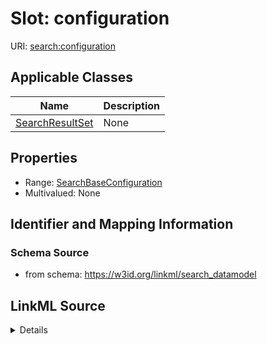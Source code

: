 # Slot: configuration

URI: [search:configuration](https://w3id.org/linkml/search_datamodel/configuration)



<!-- no inheritance hierarchy -->




## Applicable Classes

| Name | Description |
| --- | --- |
[SearchResultSet](SearchResultSet.md) | None






## Properties

* Range: [SearchBaseConfiguration](SearchBaseConfiguration.md)
* Multivalued: None







## Identifier and Mapping Information







### Schema Source


* from schema: https://w3id.org/linkml/search_datamodel




## LinkML Source

<details>
```yaml
name: configuration
from_schema: https://w3id.org/linkml/search_datamodel
rank: 1000
alias: configuration
owner: SearchResultSet
domain_of:
- SearchResultSet
range: SearchBaseConfiguration

```
</details>